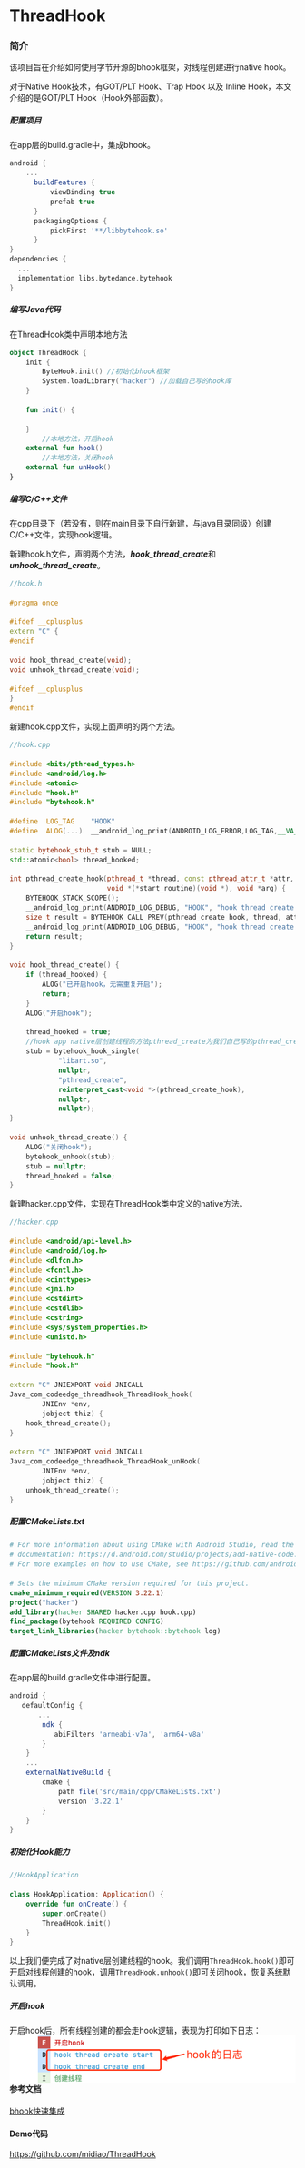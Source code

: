 # ThreadHook

### 简介

该项目旨在介绍如何使用字节开源的bhook框架，对线程创建进行native hook。

对于Native Hook技术，有GOT/PLT Hook、Trap Hook 以及 Inline Hook，本文介绍的是GOT/PLT Hook（Hook外部函数）。

##### 配置项目

在app层的build.gradle中，集成bhook。

```groovy
android {
  	...
      buildFeatures {
          viewBinding true
          prefab true
      }
      packagingOptions {
          pickFirst '**/libbytehook.so'
      }
}
dependencies {
  ...
  implementation libs.bytedance.bytehook
}
```

##### 编写Java代码

在ThreadHook类中声明本地方法

```kotlin
object ThreadHook {
    init {
        ByteHook.init() //初始化bhook框架
        System.loadLibrary("hacker") //加载自己写的hook库
    }

    fun init() {

    }
		//本地方法，开启hook
    external fun hook()
		//本地方法，关闭hook
    external fun unHook()
}    
```

##### 编写C/C++文件

在cpp目录下（若没有，则在main目录下自行新建，与java目录同级）创建C/C++文件，实现hook逻辑。

新建hook.h文件，声明两个方法，***hook_thread_create***和***unhook_thread_create***。

```c++
//hook.h
  
#pragma once

#ifdef __cplusplus
extern "C" {
#endif

void hook_thread_create(void);
void unhook_thread_create(void);

#ifdef __cplusplus
}
#endif
```

新建hook.cpp文件，实现上面声明的两个方法。

```c++
//hook.cpp

#include <bits/pthread_types.h>
#include <android/log.h>
#include <atomic>
#include "hook.h"
#include "bytehook.h"

#define  LOG_TAG    "HOOK"
#define  ALOG(...)  __android_log_print(ANDROID_LOG_ERROR,LOG_TAG,__VA_ARGS__)

static bytehook_stub_t stub = NULL;
std::atomic<bool> thread_hooked;

int pthread_create_hook(pthread_t *thread, const pthread_attr_t *attr,
                        void *(*start_routine)(void *), void *arg) {
    BYTEHOOK_STACK_SCOPE();
    __android_log_print(ANDROID_LOG_DEBUG, "HOOK", "hook thread create start");
    size_t result = BYTEHOOK_CALL_PREV(pthread_create_hook, thread, attr, *start_routine, arg);
    __android_log_print(ANDROID_LOG_DEBUG, "HOOK", "hook thread create end");
    return result;
}

void hook_thread_create() {
    if (thread_hooked) {
        ALOG("已开启hook，无需重复开启");
        return;
    }
    ALOG("开启hook");

    thread_hooked = true;
  	//hook app native层创建线程的方法pthread_create为我们自己写的pthread_create_hook
    stub = bytehook_hook_single(
            "libart.so",
            nullptr,
            "pthread_create",
            reinterpret_cast<void *>(pthread_create_hook),
            nullptr,
            nullptr);
}

void unhook_thread_create() {
    ALOG("关闭hook");
    bytehook_unhook(stub);
    stub = nullptr;
    thread_hooked = false;
}
```

新建hacker.cpp文件，实现在ThreadHook类中定义的native方法。

```c++
//hacker.cpp

#include <android/api-level.h>
#include <android/log.h>
#include <dlfcn.h>
#include <fcntl.h>
#include <cinttypes>
#include <jni.h>
#include <cstdint>
#include <cstdlib>
#include <cstring>
#include <sys/system_properties.h>
#include <unistd.h>

#include "bytehook.h"
#include "hook.h"

extern "C" JNIEXPORT void JNICALL
Java_com_codeedge_threadhook_ThreadHook_hook(
        JNIEnv *env,
        jobject thiz) {
    hook_thread_create();
}

extern "C" JNIEXPORT void JNICALL
Java_com_codeedge_threadhook_ThreadHook_unHook(
        JNIEnv *env,
        jobject thiz) {
    unhook_thread_create();
}
```

##### 配置CMakeLists.txt

```cmake
# For more information about using CMake with Android Studio, read the
# documentation: https://d.android.com/studio/projects/add-native-code.html.
# For more examples on how to use CMake, see https://github.com/android/ndk-samples.

# Sets the minimum CMake version required for this project.
cmake_minimum_required(VERSION 3.22.1)
project("hacker")
add_library(hacker SHARED hacker.cpp hook.cpp)
find_package(bytehook REQUIRED CONFIG)
target_link_libraries(hacker bytehook::bytehook log)
```

##### 配置CMakeLists文件及ndk

在app层的build.gradle文件中进行配置。

```groovy
android {
   defaultConfig {
       ...
        ndk {
           abiFilters 'armeabi-v7a', 'arm64-v8a'
        }
    }
    ...
    externalNativeBuild {
        cmake {
            path file('src/main/cpp/CMakeLists.txt')
            version '3.22.1'
        }
    }
}
```

##### 初始化Hook能力

```kotlin
//HookApplication

class HookApplication: Application() {
    override fun onCreate() {
        super.onCreate()
        ThreadHook.init()
    }
}
```

以上我们便完成了对native层创建线程的hook。我们调用```ThreadHook.hook()```即可开启对线程创建的hook，调用```ThreadHook.unhook()```即可关闭hook，恢复系统默认调用。

##### 开启hook

开启hook后，所有线程创建的都会走hook逻辑，表现为打印如下日志：
<img src="img/demo.png" align="left" />







#### 参考文档

[bhook快速集成](https://github.com/bytedance/bhook/blob/main/doc/quickstart.zh-CN.md)

#### Demo代码

https://github.com/midiao/ThreadHook


